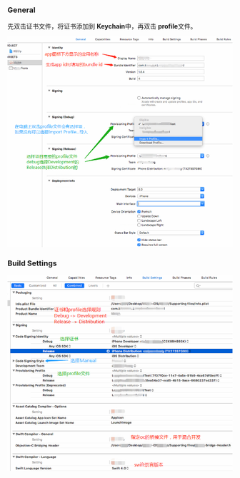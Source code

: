 ### General

先双击证书文件，将证书添加到 **Keychain**中，再双击 **profile**文件。

![](../../assets/user/user_project_general.png)

### Build Settings

![](../../assets/user/user_project_build_settings.png)



